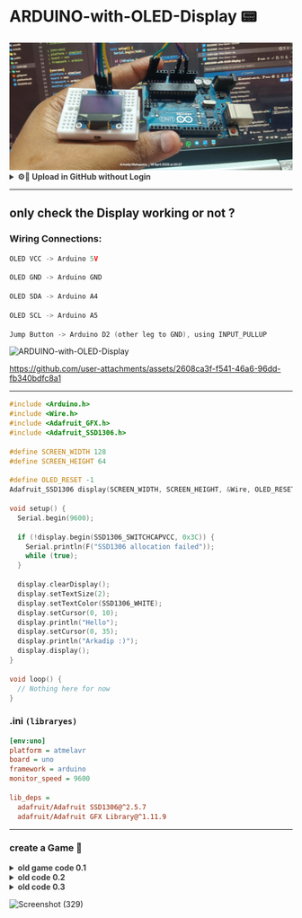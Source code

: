 # ARDUINO-with-OLED-Display 📟

<img src="public/ARDUINO-with-OLED-Display 01.jpg">

<details>
  <summary style="opacity: 0.85;"><b>⚙️📌 Upload in GitHub without Login</b></summary><br>

I want to **push just this one project folder** to a **different GitHub account/repo (temporarily)** using my **personal access token**, without affecting your existing projects or GitHub account setup in VS Code.

---

## ✅ Steps to Upload This Folder to That Repo (Temporarily)

### 📂 1. Open terminal in the project folder

```bash
cd path/to/ARDUINO-with-OLED-Display
```

### 🌱 2. Initialize Git (if not already)

```bash
git init
```

### 📝 3. Add and commit all files

```bash
git add .
git commit -m "Initial commit for OLED project"
```

### 🔗 4. Add the remote with token (for one-time push)

![Screenshot (328)](https://github.com/user-attachments/assets/b66abca0-c6e4-4285-aa8b-4fc74923ccdc)

Replace `<YOUR_TOKEN_HERE>` with your actual **Personal Access Token**:

```bash
git remote add origin https://<YOUR_TOKEN_HERE>@github.com/Arkadip2007/ARDUINO-with-OLED-Display.git
```

**Important**: Don’t put `<>` around the token when actually typing.

✅ Example:
```bash
git remote add origin https://ghp_abcd123456789yourtoken@github.com/Arkadip2007/ARDUINO-with-OLED-Display.git
```

> This way it won’t ask for username/password and uses your token directly.

### 🛠️ 5. Set the branch name (if needed)

```bash
git branch -M main
```

### 🚀 6. Push to GitHub

```bash
git push -u origin main
```

---

## ✅ Optional: Clean up after push (secure)

After you're done, you can **remove the remote with token** to avoid accidentally leaking it:

```bash
git remote set-url origin https://github.com/Arkadip2007/ARDUINO-with-OLED-Display.git
```

Or just delete the `.git` folder if this was a one-time thing:

```bash
rm -rf .git
```

</details>

---

## only check the Display working or not ?

### Wiring Connections:

```go
OLED VCC -> Arduino 5V

OLED GND -> Arduino GND

OLED SDA -> Arduino A4

OLED SCL -> Arduino A5

Jump Button -> Arduino D2 (other leg to GND), using INPUT_PULLUP
```

![ARDUINO-with-OLED-Display](https://github.com/user-attachments/assets/9df7aa80-0795-4f0e-8859-f09b91ff5278)

https://github.com/user-attachments/assets/2608ca3f-f541-46a6-96dd-fb340bdfc8a1

---

```cpp
#include <Arduino.h>
#include <Wire.h>
#include <Adafruit_GFX.h>
#include <Adafruit_SSD1306.h>

#define SCREEN_WIDTH 128
#define SCREEN_HEIGHT 64

#define OLED_RESET -1
Adafruit_SSD1306 display(SCREEN_WIDTH, SCREEN_HEIGHT, &Wire, OLED_RESET);

void setup() {
  Serial.begin(9600);

  if (!display.begin(SSD1306_SWITCHCAPVCC, 0x3C)) {
    Serial.println(F("SSD1306 allocation failed"));
    while (true);
  }

  display.clearDisplay();
  display.setTextSize(2);
  display.setTextColor(SSD1306_WHITE);
  display.setCursor(0, 10);
  display.println("Hello");
  display.setCursor(0, 35);
  display.println("Arkadip :)");
  display.display();
}

void loop() {
  // Nothing here for now
}
```

### .ini `(libraryes)`
```ini
[env:uno]
platform = atmelavr
board = uno
framework = arduino
monitor_speed = 9600

lib_deps =
  adafruit/Adafruit SSD1306@^2.5.7
  adafruit/Adafruit GFX Library@^1.11.9
```

---

### create a Game 🎯


<details>
  <summary style="opacity: 0.85;"><b>old game code 0.1</b></summary><br>

https://github.com/user-attachments/assets/c07c5469-c741-4694-b076-7ea87a0b5272

```cpp
#include <Wire.h>
#include <Adafruit_GFX.h>
#include <Adafruit_SSD1306.h>

#define SCREEN_WIDTH 128
#define SCREEN_HEIGHT 64
#define OLED_RESET -1
Adafruit_SSD1306 display(SCREEN_WIDTH, SCREEN_HEIGHT, &Wire, OLED_RESET);

#define BUTTON_PIN 2

int playerX = 0;
int playerY = 50; // moved down
bool isJumping = false;
int jumpCounter = 0;
int groundLevel = 56; // moved down
int obstacleX = SCREEN_WIDTH;
int score = 0;
bool gameStarted = false;

void setup() {
  pinMode(BUTTON_PIN, INPUT_PULLUP);
  display.begin(SSD1306_SWITCHCAPVCC, 0x3C);
  display.clearDisplay();
  display.setTextSize(1);
  display.setTextColor(SSD1306_WHITE);
  display.display();
}

void loop() {
  if (!gameStarted && digitalRead(BUTTON_PIN) == LOW) {
    gameStarted = true;
    delay(200);
  }

  if (!gameStarted) {
    display.clearDisplay();
    display.setCursor(0, 30);
    display.print("Press button to start");
    display.display();
    return;
  }

  if (digitalRead(BUTTON_PIN) == LOW && !isJumping) {
    isJumping = true;
    jumpCounter = 0;
  }

  if (isJumping) {
    if (jumpCounter < 10) {
      playerY -= 2;
    } else if (jumpCounter < 20) {
      playerY += 2;
    } else {
      isJumping = false;
      playerY = groundLevel - 6;
    }
    jumpCounter++;
  }

  obstacleX -= 2;
  if (obstacleX < 0) {
    obstacleX = SCREEN_WIDTH;
    score++;
  }

  display.clearDisplay();

  // Score (stay at top)
  display.setCursor(0, 0);
  display.print("Score: ");
  display.print(score);

  // Ground (moved down)
  display.setCursor(0, groundLevel);
  display.print("--------------------");

  // Player
  display.setCursor(playerX, playerY);
  display.print("I");

  // Obstacle
  display.setCursor(obstacleX, groundLevel - 6);
  display.print("#");

  // Collision detection
  if (obstacleX <= playerX + 5 && obstacleX >= playerX) {
    if (playerY >= groundLevel - 6) {
      display.setCursor(0, 20);
      display.print("Game Over!");
      display.display();
      delay(2000);
      score = 0;
      obstacleX = SCREEN_WIDTH;
      gameStarted = false;
      return;
    }
  }

  display.display();
  delay(50);
}
```

</details>

<details>
  <summary style="opacity: 0.85;"><b>old code 0.2</b></summary><br>

https://github.com/user-attachments/assets/9f0eb908-9c17-4df7-9ebb-b0a0df6821a1
  
```cpp
#include <Wire.h>
#include <Adafruit_GFX.h>
#include <Adafruit_SSD1306.h>

#define SCREEN_WIDTH 128
#define SCREEN_HEIGHT 64
#define OLED_RESET -1
Adafruit_SSD1306 display(SCREEN_WIDTH, SCREEN_HEIGHT, &Wire, OLED_RESET);

#define BUTTON_PIN 2

int playerX = 5;
int playerY = 50;
bool isJumping = false;
int jumpCounter = 0;
int groundLevel = 56;
int obstacleX = SCREEN_WIDTH;
int score = 0;
bool gameStarted = false;

void drawPlayer(int x, int y, bool jumping) {
  // Head
  display.fillCircle(x + 2, y - 6, 2, SSD1306_WHITE);
  // Body
  display.drawLine(x + 2, y - 4, x + 2, y, SSD1306_WHITE);

  if (jumping) {
    // Jumping legs (spread)
    display.drawLine(x + 2, y, x, y + 3, SSD1306_WHITE);
    display.drawLine(x + 2, y, x + 4, y + 3, SSD1306_WHITE);
  } else {
    // Standing legs
    display.drawLine(x + 2, y, x + 2, y + 4, SSD1306_WHITE);
  }

  // Arms
  display.drawLine(x + 2, y - 3, x, y - 2, SSD1306_WHITE);
  display.drawLine(x + 2, y - 3, x + 4, y - 2, SSD1306_WHITE);
}

void drawObstacle(int x) {
  display.fillRect(x, groundLevel - 8, 6, 8, SSD1306_WHITE);
}

void setup() {
  pinMode(BUTTON_PIN, INPUT_PULLUP);
  display.begin(SSD1306_SWITCHCAPVCC, 0x3C);
  display.clearDisplay();
  display.setTextSize(1);
  display.setTextColor(SSD1306_WHITE);
  display.display();
}

void loop() {
  if (!gameStarted && digitalRead(BUTTON_PIN) == LOW) {
    gameStarted = true;
    delay(200);
  }

  if (!gameStarted) {
    display.clearDisplay();
    display.setCursor(0, 30);
    display.print("Press button to start");
    display.display();
    return;
  }

  if (digitalRead(BUTTON_PIN) == LOW && !isJumping) {
    isJumping = true;
    jumpCounter = 0;
  }

  if (isJumping) {
    if (jumpCounter < 10) {
      playerY -= 2;
    } else if (jumpCounter < 20) {
      playerY += 2;
    } else {
      isJumping = false;
      playerY = groundLevel - 6;
    }
    jumpCounter++;
  }

  obstacleX -= 2;
  if (obstacleX < -6) {
    obstacleX = SCREEN_WIDTH;
    score++;
  }

  display.clearDisplay();

  // Score
  display.setCursor(0, 0);
  display.print("Score: ");
  display.print(score);

  // Ground
  display.drawLine(0, groundLevel + 4, SCREEN_WIDTH, groundLevel + 4, SSD1306_WHITE);

  // Draw player and obstacle
  drawPlayer(playerX, playerY, isJumping);
  drawObstacle(obstacleX);

  // Collision
  if (obstacleX <= playerX + 4 && obstacleX + 6 >= playerX) {
    if (playerY + 6 >= groundLevel - 4) {
      display.setCursor(30, 20);
      display.print("Game Over!");
      display.display();
      delay(2000);
      score = 0;
      obstacleX = SCREEN_WIDTH;
      gameStarted = false;
      return;
    }
  }

  display.display();
  delay(50);
}
```

</details>

<details>
  <summary style="opacity: 0.85;"><b>old code 0.3</b></summary><br>

###  features added:

- Random obstacle types: box 📦, tree 🌲🌳, bird 🐦
- Gradually increasing speed
- Motivational messages every 10 points

```cpp
#include <Wire.h>
#include <Adafruit_GFX.h>
#include <Adafruit_SSD1306.h>

#define SCREEN_WIDTH 128
#define SCREEN_HEIGHT 64
#define OLED_RESET -1
Adafruit_SSD1306 display(SCREEN_WIDTH, SCREEN_HEIGHT, &Wire, OLED_RESET);

#define BUTTON_PIN 2

int playerX = 5;
int playerY = 50;
bool isJumping = false;
int jumpCounter = 0;
int groundLevel = 56;
int obstacleX = SCREEN_WIDTH;
int obstacleType = 0;
int score = 0;
bool gameStarted = false;
int gameSpeed = 50;
bool showMotivation = false;
String motivationMessage = "";

void drawPlayer(int x, int y, bool jumping) {
  display.fillCircle(x + 2, y - 6, 2, SSD1306_WHITE); // Head
  display.drawLine(x + 2, y - 4, x + 2, y, SSD1306_WHITE); // Body

  if (jumping) {
    display.drawLine(x + 2, y, x, y + 3, SSD1306_WHITE);
    display.drawLine(x + 2, y, x + 4, y + 3, SSD1306_WHITE);
  } else {
    display.drawLine(x + 2, y, x + 2, y + 4, SSD1306_WHITE);
  }

  display.drawLine(x + 2, y - 3, x, y - 2, SSD1306_WHITE); // Arms
  display.drawLine(x + 2, y - 3, x + 4, y - 2, SSD1306_WHITE);
}

void drawObstacle(int x, int type) {
  if (type == 0) {
    // Box
    display.fillRect(x, groundLevel - 8, 6, 8, SSD1306_WHITE);
  } else if (type == 1) {
    // Tree (trunk + leaves)
    display.fillRect(x + 2, groundLevel - 6, 2, 6, SSD1306_WHITE); // Trunk
    display.fillCircle(x + 3, groundLevel - 8, 3, SSD1306_WHITE);  // Leaves
  } else if (type == 2) {
    // Bird (simple V shape)
    display.drawPixel(x, groundLevel - 16, SSD1306_WHITE);
    display.drawPixel(x + 1, groundLevel - 17, SSD1306_WHITE);
    display.drawPixel(x + 2, groundLevel - 16, SSD1306_WHITE);
  }
}

void setup() {
  pinMode(BUTTON_PIN, INPUT_PULLUP);
  display.begin(SSD1306_SWITCHCAPVCC, 0x3C);
  display.clearDisplay();
  display.setTextSize(1);
  display.setTextColor(SSD1306_WHITE);
  display.display();
}

void loop() {
  if (!gameStarted && digitalRead(BUTTON_PIN) == LOW) {
    gameStarted = true;
    delay(200);
  }

  if (!gameStarted) {
    display.clearDisplay();
    display.setCursor(0, 30);
    display.print("Press button to start");
    display.display();
    return;
  }

  if (digitalRead(BUTTON_PIN) == LOW && !isJumping) {
    isJumping = true;
    jumpCounter = 0;
  }

  if (isJumping) {
    if (jumpCounter < 10) {
      playerY -= 2;
    } else if (jumpCounter < 20) {
      playerY += 2;
    } else {
      isJumping = false;
      playerY = groundLevel - 6;
    }
    jumpCounter++;
  }

  obstacleX -= 3;
  if (obstacleX < -10) {
    obstacleX = SCREEN_WIDTH;
    obstacleType = random(0, 3);
    score++;

    if (score % 10 == 0) {
      showMotivation = true;
      motivationMessage = (random(0, 2) == 0) ? "Great job!" : "Quick reflex!";
    } else {
      showMotivation = false;
    }

    if (gameSpeed > 20) gameSpeed -= 2;
  }

  display.clearDisplay();

  display.setCursor(0, 0);
  display.print("Score: ");
  display.print(score);

  if (showMotivation) {
    display.setCursor(30, 10);
    display.print(motivationMessage);
  }

  display.drawLine(0, groundLevel + 4, SCREEN_WIDTH, groundLevel + 4, SSD1306_WHITE);

  drawPlayer(playerX, playerY, isJumping);
  drawObstacle(obstacleX, obstacleType);

  if (obstacleX <= playerX + 4 && obstacleX + 6 >= playerX) {
    if (playerY + 6 >= groundLevel - 4) {
      display.setCursor(30, 20);
      display.print("Game Over!");
      display.display();
      delay(2000);
      score = 0;
      obstacleX = SCREEN_WIDTH;
      gameSpeed = 50;
      gameStarted = false;
      return;
    }
  }

  display.display();
  delay(gameSpeed);
}
```

</details>

![Screenshot (329)](https://github.com/user-attachments/assets/c34d7ad1-2428-4b33-8127-fabe6551ddc6)
